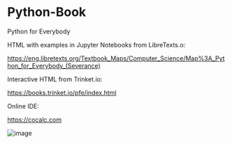 # Python-Book
Python for Everybody

HTML with examples in Jupyter Notebooks from LibreTexts.o:

https://eng.libretexts.org/Textbook_Maps/Computer_Science/Map%3A_Python_for_Everybody_(Severance)


Interactive HTML from Trinket.io:

https://books.trinket.io/pfe/index.html


Online IDE:

https://cocalc.com


![image](https://user-images.githubusercontent.com/57652233/125498484-eca574fb-5da7-4e7c-b494-5066df5f6ba1.png)

